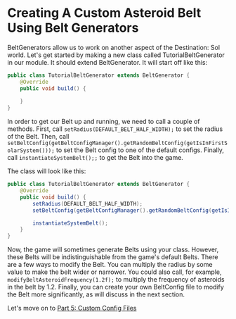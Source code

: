 # Creating A Custom Asteroid Belt Using Belt Generators

BeltGenerators allow us to work on another aspect of the Destination: Sol world. Let's get started by making a new class called TutorialBeltGenerator in our module. It should extend BeltGenerator. It will start off like this:

```java
public class TutorialBeltGenerator extends BeltGenerator {
    @Override
    public void build() {
        
    }
}
```

In order to get our Belt up and running, we need to call a couple of methods. First, call `setRadius(DEFAULT_BELT_HALF_WIDTH);` to set the radius of the Belt. Then, call `setBeltConfig(getBeltConfigManager().getRandomBeltConfig(getIsInFirstSolarSystem()));` to set the Belt config to one of the default configs. Finally, call `instantiateSystemBelt();;` to get the Belt into the game.

The class will look like this:

```java
public class TutorialBeltGenerator extends BeltGenerator {
    @Override
    public void build() {
        setRadius(DEFAULT_BELT_HALF_WIDTH);
        setBeltConfig(getBeltConfigManager().getRandomBeltConfig(getIsInFirstSolarSystem()));

        instantiateSystemBelt();
    }
}
```

Now, the game will sometimes generate Belts using your class. However, these Belts will be indistinguishable from the game's default Belts. There are a few ways to modify the Belt. You can multiply the radius by some value to make the belt wider or narrower. You could also call, for example, `modifyBeltAsteroidFrequency(1.2f);` to multiply the frequency of asteroids in the belt by 1.2. Finally, you can create your own BeltConfig file to modify the Belt more significantly, as will discuss in the next section.

Let's move on to [Part 5: Custom Config Files](tutorial/06_custom-config-files.md)

